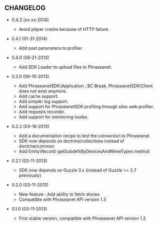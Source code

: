CHANGELOG
---------

* 0.4.2 (xx-xx-2014)

  * Avoid player crashs because of HTTP failure.

* 0.4.1 (01-31-2014)

  * Add post parameters to profiler.

* 0.4.0 (06-21-2013)

  * Add SDK Loader to upload files to Phraseanet.

* 0.3.0 (06-10-2013)

  * Add PhraseanetSDK\Application ; BC Break, PhraseanetSDK\Client does not
    exist anymore.
  * Add cache support.
  * Add simpler log support.
  * Add support for PhraseanetSDK profiling through silex web profiler.
  * Add requests recorder.
  * Add support for monitoring routes.

* 0.2.2 (03-18-2013)

  * Add a documentation recipe to test the connection to Phraseanet
  * SDK now depends on doctrine/collections instead of doctrine/common
  * Add Entity\Record::getSubdefsByDevicesAndMimeTypes method

* 0.2.1 (03-11-2013)

  * SDK now depends on Guzzle 3.x (instead of Guzzle >= 2.7 previously)

* 0.2.0 (03-11-2013)

  * New feature : Add ability to fetch stories
  * Compatible with Phraseanet API version 1.3

* 0.1.0 (03-11-2013)

  * First stable version, compatible with Phraseanet API version 1.2
